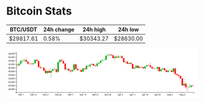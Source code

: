 # Bitcoin Stats

BTC/USDT|24h change|24h high|24h low|
|---|---|---|---|
|$29817.61|0.58%|$30343.27|$28630.00|

<img src="./chart.svg">
